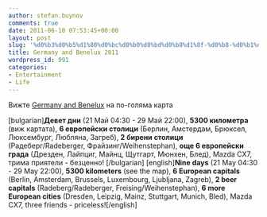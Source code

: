 ```yaml
---
author: stefan.buynov
comments: true
date: 2011-06-10 07:53:45+00:00
layout: post
slug: '%d0%b3%d0%b5%d1%80%d0%bc%d0%b0%d0%bd%d0%b8%d1%8f-%d0%b8-%d0%b1%d0%b5%d0%bd%d0%b5%d0%bb%d1%8e%d0%ba%d1%81-2011'
title: Germany and Benelux 2011
wordpress_id: 991
categories:
- Entertainment
- Life
---
```


  
Вижте [Germany and Benelux](http://maps.google.com/maps/ms?ie=UTF8&hl=bg&msa=0&msid=218035029421801257340.0004a4902f4ec8fd30911&ll=47.609946,13.838865&spn=9.826913,18.97429&source=embed) на по-голяма карта


[bulgarian]**Девет дни** (21 Май 04:30 - 29 Май 22:00), **5300 километра** (виж картата), **6 европейски столици** (Берлин, Амстердам, Брюксел, Люксембург, Любляна, Загреб), **2 бирени столици** (Радеберг/Radeberger, Фрайзинг/Weihenstephan), **още 6 европейски града** (Дрезден, Лайпциг, Майнц, Щутгарт, Мюнхен, Блед),  Mazda CX7, трима приятели - безценно!
[/bulgarian]
[english]**Nine days** (21 May 04:30 - 29 May 22:00), **5300 kilometers** (see the map), **6 European capitals** (Berlin, Amsterdam, Brussels, Luxembourg, Ljubljana, Zagreb), **2 beer capitals** (Radeberg/Radeberger, Freising/Weihenstephan), **6 more European cities** (Dresden, Leipzig, Mainz, Stuttgart, Munich, Bled),  Mazda CX7, three friends - priceless![/english]


